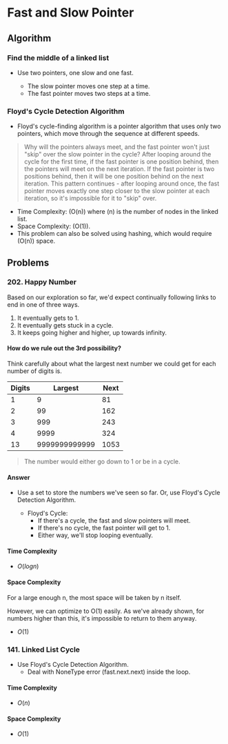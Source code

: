 # Fast and Slow Pointer

## Algorithm

### Find the middle of a linked list

- Use two pointers, one slow and one fast.

    - The slow pointer moves one step at a time.
    - The fast pointer moves two steps at a time.

### Floyd's Cycle Detection Algorithm

- Floyd's cycle-finding algorithm is a pointer algorithm that uses only two pointers, which move through the sequence at different speeds.

> Why will the pointers always meet, and the fast pointer won't just "skip" over the slow pointer in the cycle? After looping around the cycle for the first time, if the fast pointer is one position behind, then the pointers will meet on the next iteration. If the fast pointer is two positions behind, then it will be one position behind on the next iteration. This pattern continues - after looping around once, the fast pointer moves exactly one step closer to the slow pointer at each iteration, so it's impossible for it to "skip" over.


- Time Complexity: \(O(n)\) where \(n\) is the number of nodes in the linked list.
- Space Complexity: \(O(1)\).
- This problem can also be solved using hashing, which would require \(O(n)\) space.


## Problems

### 202. Happy Number

Based on our exploration so far, we'd expect continually following links to end in one of three ways.

1. It eventually gets to 1.
2. It eventually gets stuck in a cycle.
3. It keeps going higher and higher, up towards infinity.

#### How do we rule out the 3rd possibility?

Think carefully about what the largest next number we could get for each number of digits is.

| Digits | Largest       | Next  |
|--------|---------------|-------|
| 1      | 9             | 81    |
| 2      | 99            | 162   |
| 3      | 999           | 243   |
| 4      | 9999          | 324   |
| 13     | 9999999999999 | 1053  |

> The number would either go down to 1 or be in a cycle.

#### Answer

- Use a set to store the numbers we've seen so far. Or, use Floyd's Cycle Detection Algorithm.

    - Floyd's Cycle: 
        - If there's a cycle, the fast and slow pointers will meet.
        - If there's no cycle, the fast pointer will get to 1.
        - Either way, we'll stop looping eventually.

#### Time Complexity

- $O(logn)$

#### Space Complexity

For a large enough n, the most space will be taken by n itself.

However, we can optimize to O(1) easily. As we've already shown, for numbers higher than this, it's impossible to return to them anyway.

- $O(1)$

### 141. Linked List Cycle

- Use Floyd's Cycle Detection Algorithm.
    - Deal with NoneType error (fast.next.next) inside the loop.

#### Time Complexity

- $O(n)$

#### Space Complexity

- $O(1)$